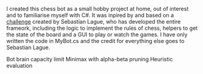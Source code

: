 I created this chess bot as a small hobby project at home, out of interest and to familiarise myself with C#. It was inpired by and based on a [challenge](https://github.com/SebLague/Chess-Challenge) created by Sebastian Lague, who has developed the entire frameork, including the logic to implement the rules of chess, helpers to get the state of the board and a GUI to play or watch the games. I have only written the code in MyBot.cs and the credit for everything else goes to Sebastian Lague. 

Bot brain capacity limit
Minimax with alpha-beta pruning
Heuristic evaluation
